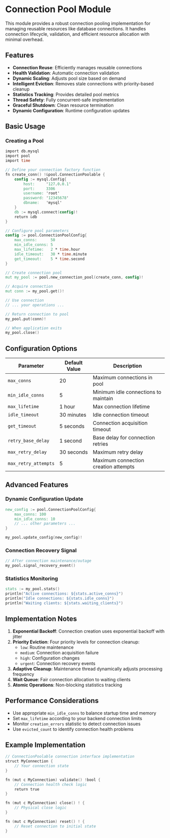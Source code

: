 # Connection Pool Module

This module provides a robust connection pooling implementation for 
managing reusable resources like database connections. It handles 
connection lifecycle, validation, and efficient resource allocation 
with minimal overhead.

## Features

- **Connection Reuse**: Efficiently manages reusable connections
- **Health Validation**: Automatic connection validation
- **Dynamic Scaling**: Adjusts pool size based on demand
- **Intelligent Eviction**: Removes stale connections with priority-based cleanup
- **Statistics Tracking**: Provides detailed pool metrics
- **Thread Safety**: Fully concurrent-safe implementation
- **Graceful Shutdown**: Clean resource termination
- **Dynamic Configuration**: Runtime configuration updates

## Basic Usage

### Creating a Pool

```v ignore
import db.mysql
import pool
import time

// Define your connection factory function
fn create_conn() !&pool.ConnectionPoolable {
	config := mysql.Config{
		host:     '127.0.0.1'
		port:     3306
		username: 'root'
		password: '12345678'
		dbname:   'mysql'
	}
	db := mysql.connect(config)!
	return &db
}

// Configure pool parameters
config := pool.ConnectionPoolConfig{
	max_conns:      50
	min_idle_conns: 5
	max_lifetime:   2 * time.hour
	idle_timeout:   30 * time.minute
	get_timeout:    5 * time.second
}

// Create connection pool
mut my_pool := pool.new_connection_pool(create_conn, config)!

// Acquire connection
mut conn := my_pool.get()!

// Use connection
// ... your operations ...

// Return connection to pool
my_pool.put(conn)!

// When application exits
my_pool.close()
```

## Configuration Options

| Parameter           | Default Value         | Description                          |
|---------------------|-----------------------|--------------------------------------|
| `max_conns`         | 20                    | Maximum connections in pool          |
| `min_idle_conns`    | 5                     | Minimum idle connections to maintain |
| `max_lifetime`      | 1 hour                | Max connection lifetime              |
| `idle_timeout`      | 30 minutes            | Idle connection timeout              |
| `get_timeout`       | 5 seconds             | Connection acquisition timeout       |
| `retry_base_delay`  | 1 second              | Base delay for connection retries    |
| `max_retry_delay`   | 30 seconds            | Maximum retry delay                  |
| `max_retry_attempts`| 5                     | Maximum connection creation attempts |

## Advanced Features

### Dynamic Configuration Update

```v ignore
new_config := pool.ConnectionPoolConfig{
    max_conns: 100
    min_idle_conns: 10
    // ... other parameters ...
}

my_pool.update_config(new_config)!
```

### Connection Recovery Signal

```v ignore
// After connection maintenance/outage
my_pool.signal_recovery_event()
```

### Statistics Monitoring

```v ignore
stats := my_pool.stats()
println("Active connections: ${stats.active_conns}")
println("Idle connections: ${stats.idle_conns}")
println("Waiting clients: ${stats.waiting_clients}")
```

## Implementation Notes

1. **Exponential Backoff**: Connection creation uses exponential backoff with jitter
2. **Priority Eviction**: Four priority levels for connection cleanup:
   - `low`: Routine maintenance
   - `medium`: Connection acquisition failure
   - `high`: Configuration changes
   - `urgent`: Connection recovery events
3. **Adaptive Cleanup**: Maintenance thread dynamically adjusts processing frequency
4. **Wait Queue**: Fair connection allocation to waiting clients
5. **Atomic Operations**: Non-blocking statistics tracking

## Performance Considerations

- Use appropriate `min_idle_conns` to balance startup time and memory
- Set `max_lifetime` according to your backend connection limits
- Monitor `creation_errors` statistic to detect connection issues
- Use `evicted_count` to identify connection health problems

## Example Implementation

```v
// ConnectionPoolable connection interface implementation
struct MyConnection {
	// Your connection state
}

fn (mut c MyConnection) validate() !bool {
	// Connection health check logic
	return true
}

fn (mut c MyConnection) close() ! {
	// Physical close logic
}

fn (mut c MyConnection) reset() ! {
	// Reset connection to initial state
}
```
